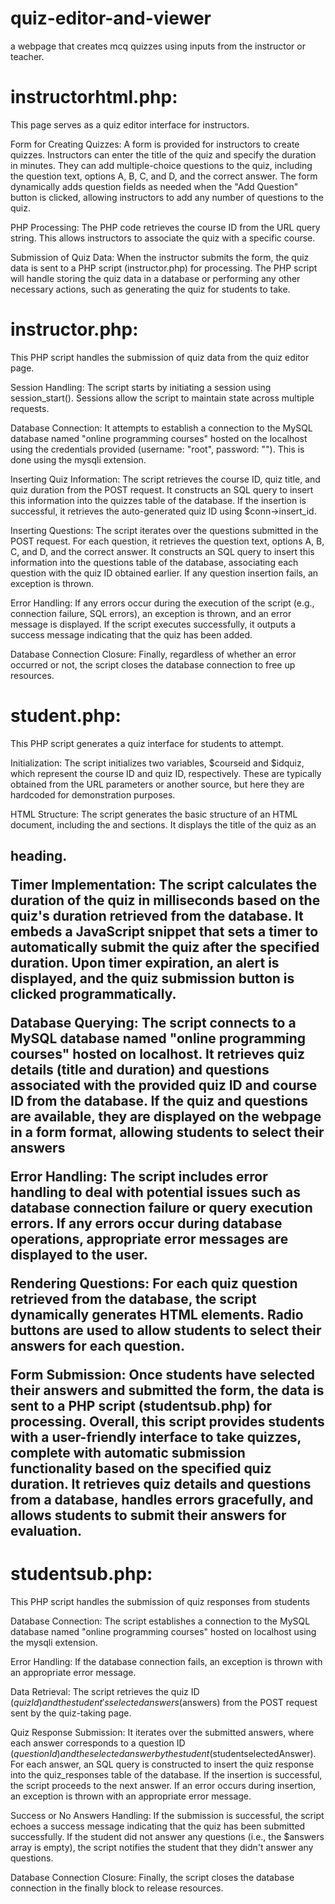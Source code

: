 # quiz-editor-and-viewer
a webpage that creates mcq quizzes using inputs from the instructor or teacher.

# instructorhtml.php:
This page serves as a quiz editor interface for instructors.

Form for Creating Quizzes:
A form is provided for instructors to create quizzes.
Instructors can enter the title of the quiz and specify the duration in minutes.
They can add multiple-choice questions to the quiz, including the question text, options A, B, C, and D, and the correct answer.
The form dynamically adds question fields as needed when the "Add Question" button is clicked, allowing instructors to add any number of questions to the quiz.

PHP Processing:
The PHP code retrieves the course ID from the URL query string.
This allows instructors to associate the quiz with a specific course.

Submission of Quiz Data:
When the instructor submits the form, the quiz data is sent to a PHP script (instructor.php) for processing.
The PHP script will handle storing the quiz data in a database or performing any other necessary actions, such as generating the quiz for students to take.

# instructor.php:
This PHP script handles the submission of quiz data from the quiz editor page.

Session Handling:
The script starts by initiating a session using session_start(). Sessions allow the script to maintain state across multiple requests.

Database Connection:
It attempts to establish a connection to the MySQL database named "online programming courses" hosted on the localhost using the credentials provided (username: "root", password: ""). This is done using the mysqli extension.

Inserting Quiz Information:
The script retrieves the course ID, quiz title, and quiz duration from the POST request.
It constructs an SQL query to insert this information into the quizzes table of the database.
If the insertion is successful, it retrieves the auto-generated quiz ID using $conn->insert_id.

Inserting Questions:
The script iterates over the questions submitted in the POST request.
For each question, it retrieves the question text, options A, B, C, and D, and the correct answer.
It constructs an SQL query to insert this information into the questions table of the database, associating each question with the quiz ID obtained earlier.
If any question insertion fails, an exception is thrown.

Error Handling:
If any errors occur during the execution of the script (e.g., connection failure, SQL errors), an exception is thrown, and an error message is displayed.
If the script executes successfully, it outputs a success message indicating that the quiz has been added.

Database Connection Closure:
Finally, regardless of whether an error occurred or not, the script closes the database connection to free up resources.

# student.php: 
This PHP script generates a quiz interface for students to attempt.

Initialization:
The script initializes two variables, $courseid and $idquiz, which represent the course ID and quiz ID, respectively. These are typically obtained from the URL parameters or another source, but here they are hardcoded for demonstration purposes.

HTML Structure:
The script generates the basic structure of an HTML document, including the <head> and <body> sections.
It displays the title of the quiz as an <h2> heading.

Timer Implementation:
The script calculates the duration of the quiz in milliseconds based on the quiz's duration retrieved from the database.
It embeds a JavaScript snippet that sets a timer to automatically submit the quiz after the specified duration. Upon timer expiration, an alert is displayed, and the quiz submission button is clicked programmatically.

Database Querying:
The script connects to a MySQL database named "online programming courses" hosted on localhost.
It retrieves quiz details (title and duration) and questions associated with the provided quiz ID and course ID from the database.
If the quiz and questions are available, they are displayed on the webpage in a form format, allowing students to select their answers

Error Handling:
The script includes error handling to deal with potential issues such as database connection failure or query execution errors.
If any errors occur during database operations, appropriate error messages are displayed to the user.

Rendering Questions:
For each quiz question retrieved from the database, the script dynamically generates HTML elements.
Radio buttons are used to allow students to select their answers for each question.

Form Submission:
Once students have selected their answers and submitted the form, the data is sent to a PHP script (studentsub.php) for processing.
Overall, this script provides students with a user-friendly interface to take quizzes, complete with automatic submission functionality based on the specified quiz duration. It retrieves quiz details and questions from a database, handles errors gracefully, and allows students to submit their answers for evaluation.

# studentsub.php:
This PHP script handles the submission of quiz responses from students

Database Connection:
The script establishes a connection to the MySQL database named "online programming courses" hosted on localhost using the mysqli extension.

Error Handling:
If the database connection fails, an exception is thrown with an appropriate error message.

Data Retrieval:
The script retrieves the quiz ID ($quizId) and the student's selected answers ($answers) from the POST request sent by the quiz-taking page.

Quiz Response Submission:
It iterates over the submitted answers, where each answer corresponds to a question ID ($questionId) and the selected answer by the student ($studentselectedAnswer).
For each answer, an SQL query is constructed to insert the quiz response into the quiz_responses table of the database.
If the insertion is successful, the script proceeds to the next answer. If an error occurs during insertion, an exception is thrown with an appropriate error message.

Success or No Answers Handling:
If the submission is successful, the script echoes a success message indicating that the quiz has been submitted successfully.
If the student did not answer any questions (i.e., the $answers array is empty), the script notifies the student that they didn't answer any questions.

Database Connection Closure:
Finally, the script closes the database connection in the finally block to release resources.
